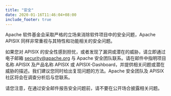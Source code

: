 ```yaml
---
title: "安全"
date: 2020-01-16T11:46:04+08:00
include_footer: true
---
```


<div class="security">
  <p>Apache 软件基金会采取严格的立场来消除软件项目中的安全问题，Apache APISIX 同样非常重视与其特性和功能相关的安全问题。</p>

  <p>如果您对 APISIX 的安全性感到担忧，或者发现了漏洞或潜在的威胁，请立即通过电子邮箱 <a href="mailto:security@apache.org">security@apache.org</a> 与 Apache 安全团队联系。请在邮件中指明项目名称 APISIX 及产品名称 APISIX 或 APISIX-Dashboard，并提供相关问题或潜在威胁的描述。我们建议您同时给出复现问题的方法。Apache 安全团队及 APISIX 社区将会在调查分析后与您联系。</p>

  <p>请您注意，在通过安全邮件报告安全问题前，请不要在公开场合披露相关问题。</p>
</div>